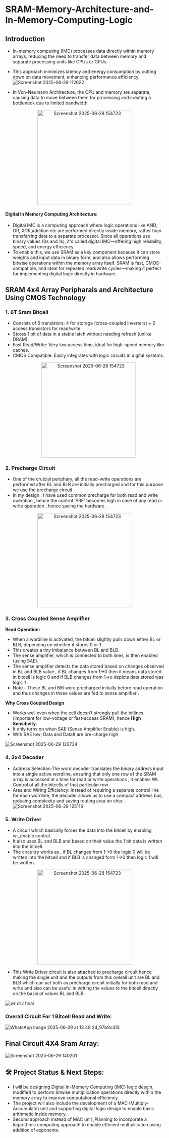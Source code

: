 # SRAM-Memory-Architecture-and-In-Memory-Computing-Logic
## Introduction
* In-memory computing (IMC) processes data directly within memory arrays, reducing the need to 
transfer data between memory and separate processing units like CPUs or GPUs.
* This approach minimizes latency and energy consumption by cutting down on data movement, 
enhancing performance efficiency.
![Screenshot 2025-06-29 112622](https://github.com/user-attachments/assets/3d39cd83-364a-46f2-a27f-88c2915c23cc)

*  In Von-Neumann Architecture, the CPU and memory are separate, causing data to move between them for processing and creating a bottleneck due to limited bandwidth
  <p align="center">
  <img src="https://github.com/user-attachments/assets/699dc3ff-e4b4-4966-8268-cd474e374c8e" 
       alt="Screenshot 2025-06-28 154723" 
       width="300"/>  
  
#### Digital In Memory Computing Architecture:
* Digital IMC is a computing approach where logic operations like AND, OR, XOR,addition etc are performed directly inside memory, rather than transferring data to a separate processor. Since all operations use binary values (0s and 1s), it's called digital IMC—offering high reliability, speed, and energy efficiency.
* To enable this, we use SRAM as a key component because it can store weights and input data in binary form, and also allows performing bitwise operations within the memory array itself. SRAM is fast, CMOS-compatible, and ideal for repeated read/write cycles—making it perfect for implementing digital logic directly in hardware.

## SRAM 4x4 Array Peripharals and Architecture Using CMOS Technology

### 1. 6T Sram Bitcell
* Consists of 6 transistors: 4 for storage (cross-coupled inverters) + 2 access transistors for read/write.
* Stores 1 bit of data in a stable latch without needing refresh (unlike DRAM).
* Fast Read/Write: Very low access time, ideal for high-speed memory like caches.
* CMOS Compatible: Easily integrates with logic circuits in digital systems.
  <p align="center">
  <img src="https://github.com/user-attachments/assets/8d8f5cfc-af53-468a-851b-f5fed2c05c62" 
       alt="Screenshot 2025-06-28 154723" 
       width="300"/>  
    
### 2. Precharge Circuit 
* One of the cruicial periphary, all the read-write operations are performed after BL and BLB are initially precharged and for this purpose we use the precharge circuit .
* In my design , I have used common precharge for both read and write operation , hence the control 'PRE' becomes high in case of any read or write operation , hence saving the hardware .

 <p align="center">
  <img src="https://github.com/user-attachments/assets/1a75390b-7240-4d17-85a6-c183bb365d29" 
       alt="Screenshot 2025-06-28 154723" 
       width="300"/>  
   
  ### 3. Cross Coupled Sense Amplifier
**Read Operation:**
* When a wordline is activated, the bitcell slightly pulls down either BL or BLB, depending on whether it stores 0 or 1
* This creates a tiny imbalance between BL and BLB.
* The sense amplifier, which is connected to both lines, is then enabled (using SAE).
* The sense amplifier detects the data stored based on changes observed in BL and BLB value , if BL changes from 1->0 then it means data stored in bitcell is logic 0 and if BLB changes from 1->o depicts data stored was logic 1 
* Note - These BL and BlB were precharged initially before read operation and thus changes in these values are fed to sense amplifier .
  
**Why Cross Coupled Design**
* Works well even when the cell doesn’t strongly pull the bitlines (important for low-voltage or fast-access SRAM), hence **High Sensitivity.**
* It only turns on when SAE (Sense Amplifier Enable) is high.
* With SAE low;  Data and Data# are pre-charge high

![Screenshot 2025-06-29 122734](https://github.com/user-attachments/assets/e013c155-b2e3-4be6-bb81-51cb75fd2d44)
  

### 4. 2x4 Decoder 
* Address Selection:The word decoder translates the binary address input into a single active wordline, ensuring that only one row of the SRAM array is accessed at a time for read or write operations , it enables WL Control of all the bitcells of that particular row .
* Area and Wiring Efficiency:
Instead of requiring a separate control line for each wordline, the decoder allows us to use a compact address bus, reducing complexity and saving routing area on chip.
![Screenshot 2025-06-29 125116](https://github.com/user-attachments/assets/18480b47-409c-4759-91bd-a218152a723d)

### 5. Write Driver 
* A circuit which basically forces the data into the bitcell by enabling wr_enable control.
* It also uses BL and BLB and based on their value the 1 bit data is written into the bitcell .
* The circuitry works as , if BL changes from 1->0 the logic 0 will be written into the bitcell and if BLB is changed form 1->0 then logic 1 will be written.
 <p align="center">
  <img src="https://github.com/user-attachments/assets/37981e50-8298-4db2-841c-55ea504b1397" 
       alt="Screenshot 2025-06-28 154723" 
       width="300"/>  
   
* This Write Driver circuit is also attached to precharge circuit hence making the single unit and the outputs from this overall unit are BL and BLB which can act both as precharge circuit initially for both read and  write and also can be useful in writing the values to the bitcell directly on the basis of values BL and BLB.
   
![wr drv final](https://github.com/user-attachments/assets/7796beac-e920-46f5-b591-24182b994076)

### Overall Circuit For 1 Bitcell Read and Write:
![WhatsApp Image 2025-06-29 at 13 49 24_97b9c413](https://github.com/user-attachments/assets/078095d0-04a8-4c71-9dd3-5b266cf9be7b)

## Final Circuit 4X4 Sram Array:
![Screenshot 2025-06-29 140201](https://github.com/user-attachments/assets/9ccae914-c127-4931-8250-91c4d1e64216)

## 🛠️ Project Status & Next Steps:
* I will be designing Digital In-Memory Computing (IMC) logic desgin, modified to perform bitwise multiplication operations directly within the memory array to improve computational efficiency.
* The project will also include the development of a MAC (Multiply-Accumulate) unit and supporting digital logic design to enable basic arithmetic inside memory.
* Second approach instead of MAC unit ,Planning to incorporate a logarithmic computing approach to enable efficient multiplication using addition of exponents.
